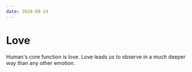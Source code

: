 ```yaml
---
date: 2020-08-24
---
```


# Love

Human's core function is love. Love leads us to observe in a much deeper way than any other emotion.
